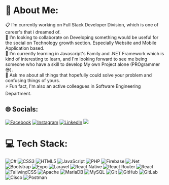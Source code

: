 # 💫 About Me:
📋 I’m currently working on Full Stack Developer Division, which is one of career's that i dreamed of.<br>👯 I’m looking to collaborate on Developing something would be useful for the social on Technology growth section. Especially Website and Mobile Application based.<br>🌱 I’m currently learning in Javascript's Family and .NET Framework which is kind of interesting to learn, and I'm looking forward to see me being someone who have a skill to develop My own Project alone (PROgrammer 😎).<br>💬 Ask me about all things that hopefully could solve your problem and confusing things of yours.<br>⚡ Fun fact, I'm also an active colleagues in Software Engineering Department.


## 🌐 Socials:
[![Facebook](https://img.shields.io/badge/Facebook-%231877F2.svg?logo=Facebook&logoColor=white)](https://facebook.com/Abhe) [![Instagram](https://img.shields.io/badge/Instagram-%23E4405F.svg?logo=Instagram&logoColor=white)](https://instagram.com/@abhisanna_) [![LinkedIn](https://img.shields.io/badge/LinkedIn-%230077B5.svg?logo=linkedin&logoColor=white)](https://linkedin.com/in/Abhisanna) [![](https://visitcount.itsvg.in/api?id=abhisanna&icon=3&color=1)](https://visitcount.itsvg.in)

# 💻 Tech Stack:
![C#](https://img.shields.io/badge/c%23-%23239120.svg?style=flat&logo=csharp&logoColor=white) ![CSS3](https://img.shields.io/badge/css3-%231572B6.svg?style=flat&logo=css3&logoColor=white) ![HTML5](https://img.shields.io/badge/html5-%23E34F26.svg?style=flat&logo=html5&logoColor=white) ![JavaScript](https://img.shields.io/badge/javascript-%23323330.svg?style=flat&logo=javascript&logoColor=%23F7DF1E) ![PHP](https://img.shields.io/badge/php-%23777BB4.svg?style=flat&logo=php&logoColor=white) ![Firebase](https://img.shields.io/badge/firebase-%23039BE5.svg?style=flat&logo=firebase) ![.Net](https://img.shields.io/badge/.NET-5C2D91?style=flat&logo=.net&logoColor=white) ![Bootstrap](https://img.shields.io/badge/bootstrap-%238511FA.svg?style=flat&logo=bootstrap&logoColor=white) ![Expo](https://img.shields.io/badge/expo-1C1E24?style=flat&logo=expo&logoColor=#D04A37) ![Laravel](https://img.shields.io/badge/laravel-%23FF2D20.svg?style=flat&logo=laravel&logoColor=white) ![React Native](https://img.shields.io/badge/react_native-%2320232a.svg?style=flat&logo=react&logoColor=%2361DAFB) ![React Router](https://img.shields.io/badge/React_Router-CA4245?style=flat&logo=react-router&logoColor=white) ![React](https://img.shields.io/badge/react-%2320232a.svg?style=flat&logo=react&logoColor=%2361DAFB) ![TailwindCSS](https://img.shields.io/badge/tailwindcss-%2338B2AC.svg?style=flat&logo=tailwind-css&logoColor=white) ![Apache](https://img.shields.io/badge/apache-%23D42029.svg?style=flat&logo=apache&logoColor=white) ![MariaDB](https://img.shields.io/badge/MariaDB-003545?style=flat&logo=mariadb&logoColor=white) ![MySQL](https://img.shields.io/badge/mysql-4479A1.svg?style=flat&logo=mysql&logoColor=white) ![Git](https://img.shields.io/badge/git-%23F05033.svg?style=flat&logo=git&logoColor=white) ![GitHub](https://img.shields.io/badge/github-%23121011.svg?style=flat&logo=github&logoColor=white) ![GitLab](https://img.shields.io/badge/gitlab-%23181717.svg?style=flat&logo=gitlab&logoColor=white) ![Cisco](https://img.shields.io/badge/cisco-%23049fd9.svg?style=flat&logo=cisco&logoColor=black) ![Postman](https://img.shields.io/badge/Postman-FF6C37?style=flat&logo=postman&logoColor=white)

<!-- Proudly created with GPRM ( https://gprm.itsvg.in ) -->

